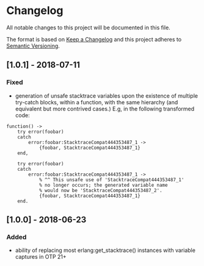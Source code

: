 # Changelog
All notable changes to this project will be documented in this file.

The format is based on [Keep a Changelog](http://keepachangelog.com/en/1.0.0/)
and this project adheres to [Semantic Versioning](http://semver.org/spec/v2.0.0.html).

## [1.0.1] - 2018-07-11
### Fixed
- generation of unsafe stacktrace variables upon the existence of
  multiple try-catch blocks, within a function, with the same hierarchy
  (and equivalent but more contrived cases.)
  E.g, in the following transformed code:
```
function() ->
    try error(foobar)
    catch
        error:foobar:StacktraceCompat444353487_1 ->
            {foobar, StacktraceCompat444353487_1}
    end,

    try error(foobar)
    catch
        error:foobar:StacktraceCompat444353487_1 ->
            % ^^ This unsafe use of 'StacktraceCompat444353487_1'
            % no longer occurs; the generated variable name
            % would now be 'StacktraceCompat444353487_2'.
            {foobar, StacktraceCompat444353487_1}
    end.
```

## [1.0.0] - 2018-06-23
### Added
- ability of replacing most erlang:get_stacktrace() instances with variable captures in OTP 21+
